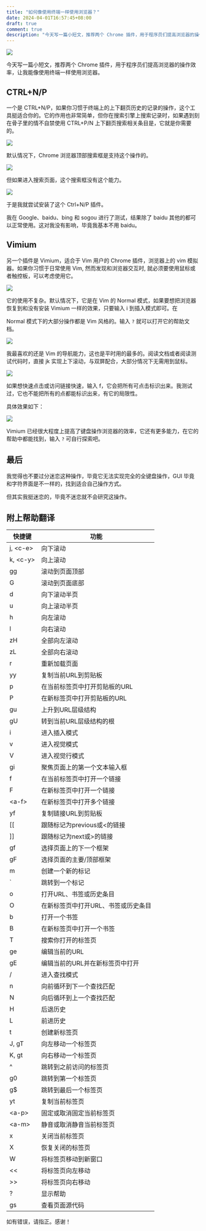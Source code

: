 ```yaml
---
title: "如何像使用终端一样使用浏览器？"
date: 2024-04-01T16:57:45+08:00
draft: true
comment: true
description: "今天写一篇小短文，推荐两个 Chrome 插件，用于程序员们提高浏览器的操作效率，像使用终端一样使用浏览器。"
---
```


![](https://cdn.jsdelivr.net/gh/poloxue/images@2024-04/2024-04-01-awesome-plugins-in-browser-01.png)

今天写一篇小短文，推荐两个 Chrome 插件，用于程序员们提高浏览器的操作效率，让我能像使用终端一样使用浏览器。

## CTRL+N/P

一个是 CTRL+N/P，如果你习惯于终端上的上下翻页历史的记录的操作，这个工具挺适合你的。它的作用也非常简单，但你在搜索引擎上搜索记录时，如果遇到刻在骨子里的情不自禁使用 CTRL+P/N  上下翻页搜索相关条目是，它就是你需要的。

![](https://cdn.jsdelivr.net/gh/poloxue/images@2024-04/2024-04-01-awesome-plugins-in-browser-04.png)

默认情况下，Chrome 浏览器顶部搜索框是支持这个操作的。

![](https://cdn.jsdelivr.net/gh/poloxue/images@2024-04/2024-04-01-awesome-plugins-in-browser-02.gif)

但如果进入搜索页面，这个搜索框没有这个能力。

![](https://cdn.jsdelivr.net/gh/poloxue/images@2024-04/2024-04-01-awesome-plugins-in-browser-03.png)

于是我就尝试安装了这个 Ctrl+N/P 插件。

我在 Google、baidu、bing 和 sogou 进行了测试，结果除了 baidu 其他的都可以正常使用。这对我没有影响，毕竟我基本不用 baidu。

## Vimium

另一个插件是 Vimium，适合于 Vim 用户的 Chrome 插件，浏览器上的 vim 模拟器。如果你习惯于日常使用 Vim, 然而发现和浏览器交互时, 就必须要使用鼠标或者触控板，可以考虑使用它。

![](https://cdn.jsdelivr.net/gh/poloxue/images@2024-04/2024-04-01-awesome-plugins-in-browser-05.png)

它的使用不复杂。默认情况下，它是在 Vim 的 Normal 模式，如果要想把浏览器恢复到和没有安装 Vimium 一样的效果，只要输入 i 到插入模式即可。在 

Normal 模式下的大部分操作都是 Vim 风格的。输入 `?` 就可以打开它的帮助文档。

![](https://cdn.jsdelivr.net/gh/poloxue/images@2024-04/2024-04-01-awesome-plugins-in-browser-06.png)

我最喜欢的还是 Vim 的导航能力，这也是平时用的最多的。阅读文档或者阅读测试代码时，直接 jk 实现上下滚动，与双屏配合，大部分情况下无需用到鼠标。

![](https://cdn.jsdelivr.net/gh/poloxue/images@2024-04/2024-04-01-awesome-plugins-in-browser-07.gif)

如果想快速点击或访问链接快速，输入 f，它会把所有可点击标识出来。我测试过，它也不能把所有的点都能标识出来，有它的局限性。

具体效果如下：

![](https://cdn.jsdelivr.net/gh/poloxue/images@2024-04/2024-04-01-awesome-plugins-in-browser-08.gif)

Vimium 已经很大程度上提高了键盘操作浏览器的效率，它还有更多能力，在它的帮助中都能找到，输入 `?` 可自行探索吧。

## 最后

我觉得也不要过分迷恋这种操作，毕竟它无法实现完全的全键盘操作，GUI 毕竟和字符界面是不一样的，找到适合自己操作方式。

但其实我挺迷恋的，毕竟不迷恋就不会研究这操作。

## 附上帮助翻译

快捷键      | 功能
----------- | -------
j, \<c-e>	  | 向下滚动
k, \<c-y>   |	向上滚动
gg          | 滚动到页面顶部
G	          | 滚动到页面底部
d	          | 向下滚动半页
u	          | 向上滚动半页
h	          | 向左滚动
l	          | 向右滚动
zH	        | 全部向左滚动
zL	        | 全部向右滚动
r	          | 重新加载页面
yy	        | 复制当前URL到剪贴板
p	          | 在当前标签页中打开剪贴板的URL
P	          | 在新标签页中打开剪贴板的URL
gu	        | 上升到URL层级结构
gU	        | 转到当前URL层级结构的根
i	          | 进入插入模式
v	          | 进入视觉模式
V	          | 进入视觉行模式
gi	        | 聚焦页面上的第一个文本输入框
f	          | 在当前标签页中打开一个链接
F	          | 在新标签页中打开一个链接
\<a-f>	    | 在新标签页中打开多个链接
yf	        | 复制链接URL到剪贴板
[[	        | 跟随标记为previous或<的链接
]]	        | 跟随标记为next或>的链接
gf	        | 选择页面上的下一个框架
gF	        | 选择页面的主要/顶部框架
m	          | 创建一个新的标记
`	          | 跳转到一个标记
o	          | 打开URL、书签或历史条目
O	          | 在新标签页中打开URL、书签或历史条目
b	          | 打开一个书签
B	          | 在新标签页中打开一个书签
T	          | 搜索你打开的标签页
ge	        | 编辑当前的URL
gE	        | 编辑当前的URL并在新标签页中打开
/	          | 进入查找模式
n	          | 向前循环到下一个查找匹配
N	          | 向后循环到上一个查找匹配
H	          | 后退历史
L	          | 前进历史
t	          | 创建新标签页
J, gT	      | 向左移动一个标签页
K, gt	      | 向右移动一个标签页
^	          | 跳转到之前访问的标签页
g0	        | 跳转到第一个标签页
g$	        | 跳转到最后一个标签页
yt	        | 复制当前标签页
\<a-p>	    | 固定或取消固定当前标签页
\<a-m>	    | 静音或取消静音当前标签页
x	          | 关闭当前标签页
X	          | 恢复关闭的标签页
W	          | 将标签页移动到新窗口
\<<	        | 将标签页向左移动
\>>	        | 将标签页向右移动
?	          | 显示帮助
gs	        | 查看页面源代码

如有错误，请指正。感谢！
